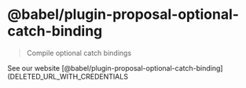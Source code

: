 # @babel/plugin-proposal-optional-catch-binding

> Compile optional catch bindings

See our website [@babel/plugin-proposal-optional-catch-binding](DELETED_URL_WITH_CREDENTIALS